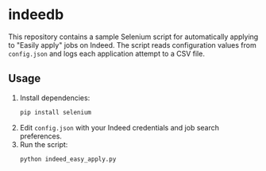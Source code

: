 # indeedb

This repository contains a sample Selenium script for automatically applying to "Easily apply" jobs on Indeed. The script reads configuration values from `config.json` and logs each application attempt to a CSV file.

## Usage
1. Install dependencies:
   ```bash
   pip install selenium
   ```
2. Edit `config.json` with your Indeed credentials and job search preferences.
3. Run the script:
   ```bash
   python indeed_easy_apply.py
   ```
